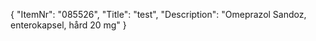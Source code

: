 {
  "ItemNr": "085526",
  "Title": "test",
  "Description": "Omeprazol Sandoz, enterokapsel, hård 20 mg"
}
